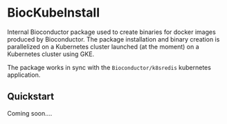 # BiocKubeInstall

Internal Bioconductor package used to create binaries for docker
images produced by Bioconductor. The package installation and binary
creation is parallelized on a Kubernetes cluster launched (at the
moment) on a Kubernetes cluster using GKE.

The package works in sync with the `Bioconductor/k8sredis` kubernetes
application.

## Quickstart 

Coming soon....

